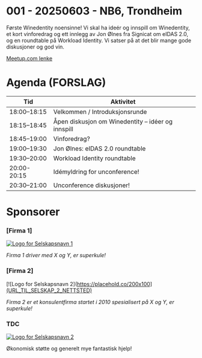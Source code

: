 # 001 - 20250603 - NB6, Trondheim

Første Winedentity noensinne! Vi skal ha ideér og innspill om Winedentity, et kort vinforedrag og ett innlegg av Jon Ølnes fra Signicat om eIDAS 2.0, og en roundtable på Workload Identity. Vi satser på at det blir mange gode diskusjoner og god vin.

[Meetup.com lenke](https://www.meetup.com/trondheim-winedentity/events/307712283)


# Agenda (FORSLAG)

| Tid         | Aktivitet                                               |
|-------------|---------------------------------------------------------|
| 18:00–18:15 | Velkommen / Introduksjonsrunde                          |
| 18:15–18:45 | Åpen diskusjon om Winedentity – idéer og innspill       |
| 18:45–19:00 | Vinforedrag?                                            |
| 19:00–19:30 | Jon Ølnes: eIDAS 2.0 roundtable                         |
| 19:30–20:00 | Workload Identity roundtable                            |
| 20:00-20:15 | Idémyldring for unconference!                           |
| 20:30–21:00 | Unconference diskusjoner!                               |

# Sponsorer

### [Firma 1]
[![Logo for Selskapsnavn 1](https://placehold.co/200x100)](URL_TIL_SELSKAP_1_NETTSTED)

*Firma 1 driver med X og Y, er superkule!*

### [Firma 2]
[![Logo for Selskapsnavn 2](https://placehold.co/200x100](URL_TIL_SELSKAP_2_NETTSTED)

*Firma 2 er et konsulentfirma startet i 2010 spesialisert på X og Y, er superkule!*

### TDC
[![Logo for Selskapsnavn 2](https://placehold.co/200x100)](URL_TIL_TDC_NETTSTED)

Økonomisk støtte og generelt mye fantastisk hjelp!
